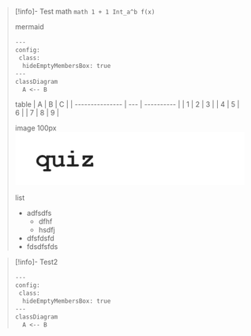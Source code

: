 
> [!info]- Test
> math
> `math 1 + 1 Int_a^b f(x)`
>
> mermaid
> ```mermaid
> ---
> config:
>  class:
>   hideEmptyMembersBox: true
> ---
> classDiagram
> 	A <-- B
> ```
>
>table
> | A            | B | C |
> | --------------- | --- | ---------- |
> | 1 | 2 | 3    |
> | 4 | 5 | 6    |
> | 7 | 8 | 9    |
>
> image 100px
> ![|100x0](assets/Pasted%20image%2020250514095205.png)
> 
> list
> - adfsdfs
>     - dfhf
> 	- hsdfj
> - dfsfdsfd
> - fdsdfsfds

> [!info]- Test2
> ```mermaid
> ---
> config:
>  class:
>   hideEmptyMembersBox: true
> ---
> classDiagram
> 	A <-- B
> ```